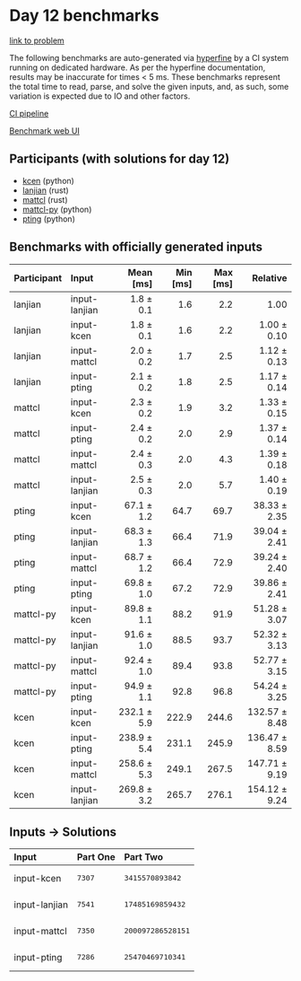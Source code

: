 # Day 12 benchmarks

[link to problem](https://adventofcode.com/2023/day/12)

The following benchmarks are auto-generated via
[hyperfine](https://github.com/sharkdp/hyperfine) by a CI system running on
dedicated hardware. As per the hyperfine documentation, results may be
inaccurate for times < 5 ms. These benchmarks represent the total time to read,
parse, and solve the given inputs, and, as such, some variation is expected due
to IO and other factors.

[CI pipeline](http://ci.papercode.net:8080/teams/main/pipelines/aoc2023)

[Benchmark web UI](https://aoc.ancalagon.black)


## Participants (with solutions for day 12)

- [kcen](https://github.com/kcen/aoc2023) (python)
- [lanjian](https://github.com/lanjian/aoc-2023) (rust)
- [mattcl](https://github.com/mattcl/aoc2023) (rust)
- [mattcl-py](https://github.com/mattcl/aoc2023-py) (python)
- [pting](https://github.com/pting/aoc2023) (python)


## Benchmarks with officially generated inputs

| Participant | Input | Mean [ms] | Min [ms] | Max [ms] | Relative |
|:---|:---|---:|---:|---:|---:|
| lanjian | input-lanjian | 1.8 ± 0.1 | 1.6 | 2.2 | 1.00 |
| lanjian | input-kcen | 1.8 ± 0.1 | 1.6 | 2.2 | 1.00 ± 0.10 |
| lanjian | input-mattcl | 2.0 ± 0.2 | 1.7 | 2.5 | 1.12 ± 0.13 |
| lanjian | input-pting | 2.1 ± 0.2 | 1.8 | 2.5 | 1.17 ± 0.14 |
| mattcl | input-kcen | 2.3 ± 0.2 | 1.9 | 3.2 | 1.33 ± 0.15 |
| mattcl | input-pting | 2.4 ± 0.2 | 2.0 | 2.9 | 1.37 ± 0.14 |
| mattcl | input-mattcl | 2.4 ± 0.3 | 2.0 | 4.3 | 1.39 ± 0.18 |
| mattcl | input-lanjian | 2.5 ± 0.3 | 2.0 | 5.7 | 1.40 ± 0.19 |
| pting | input-kcen | 67.1 ± 1.2 | 64.7 | 69.7 | 38.33 ± 2.35 |
| pting | input-lanjian | 68.3 ± 1.3 | 66.4 | 71.9 | 39.04 ± 2.41 |
| pting | input-mattcl | 68.7 ± 1.2 | 66.4 | 72.9 | 39.24 ± 2.40 |
| pting | input-pting | 69.8 ± 1.0 | 67.2 | 72.9 | 39.86 ± 2.41 |
| mattcl-py | input-kcen | 89.8 ± 1.1 | 88.2 | 91.9 | 51.28 ± 3.07 |
| mattcl-py | input-lanjian | 91.6 ± 1.0 | 88.5 | 93.7 | 52.32 ± 3.13 |
| mattcl-py | input-mattcl | 92.4 ± 1.0 | 89.4 | 93.8 | 52.77 ± 3.15 |
| mattcl-py | input-pting | 94.9 ± 1.1 | 92.8 | 96.8 | 54.24 ± 3.25 |
| kcen | input-kcen | 232.1 ± 5.9 | 222.9 | 244.6 | 132.57 ± 8.48 |
| kcen | input-pting | 238.9 ± 5.4 | 231.1 | 245.9 | 136.47 ± 8.59 |
| kcen | input-mattcl | 258.6 ± 5.3 | 249.1 | 267.5 | 147.71 ± 9.19 |
| kcen | input-lanjian | 269.8 ± 3.2 | 265.7 | 276.1 | 154.12 ± 9.24 |


## Inputs -> Solutions

| Input | Part One | Part Two |
|:---|:---|:---|
|input-kcen|<pre>7307</pre>|<pre>3415570893842</pre>|
|input-lanjian|<pre>7541</pre>|<pre>17485169859432</pre>|
|input-mattcl|<pre>7350</pre>|<pre>200097286528151</pre>|
|input-pting|<pre>7286</pre>|<pre>25470469710341</pre>|
